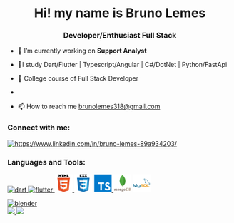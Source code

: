 <h1 align="center">Hi! my name is Bruno Lemes</h1>
<h3 align="center">Developer/Enthusiast Full Stack</h3>

- 🔭 I’m currently working on **Support Analyst**

- 🌱I study Dart/Flutter | Typescript/Angular | C#/DotNet | Python/FastApi 

- 📝 College course of Full Stack Developer
- 
- 📫 How to reach me brunolemes318@gmail.com 

<h3 align="left">Connect with me:</h3>
<p align="left">
<a href="https://linkedin.com/in/https://www.linkedin.com/in/bruno-lemes-89a934203/" target="blank"><img align="center" src="https://raw.githubusercontent.com/rahuldkjain/github-profile-readme-generator/master/src/images/icons/Social/linked-in-alt.svg" alt="https://www.linkedin.com/in/bruno-lemes-89a934203/" height="30" width="40" /></a>
</p>

<h3 align="left">Languages and Tools:</h3>
<p align="left">  
<a href="https://dart.dev" target="_blank"> <img src="https://www.vectorlogo.zone/logos/dartlang/dartlang-icon.svg" alt="dart" width="40" height="40"/> </a> <a href="https://flutter.dev" target="_blank"> <img src="https://www.vectorlogo.zone/logos/flutterio/flutterio-icon.svg" alt="flutter" width="40" height="40"/> </a> 
<a href="https://www.w3.org/html/" target="_blank"> <img src="https://raw.githubusercontent.com/devicons/devicon/master/icons/html5/html5-original-wordmark.svg" alt="html5" width="40" height="40"/> </a>
<img src="https://raw.githubusercontent.com/devicons/devicon/master/icons/css3/css3-original-wordmark.svg" alt="css3" width="40" height="40"/>
<a href="https://developer.mozilla.org/en-US/docs/Web/JavaScript" target="_blank"> <a href="https://www.mongodb.com/" target="_blank"> 
<img src="https://raw.githubusercontent.com/devicons/devicon/master/icons/typescript/typescript-original.svg" alt="typescript" width="40" height="40"/> </a> 
<img src="https://raw.githubusercontent.com/devicons/devicon/master/icons/mongodb/mongodb-original-wordmark.svg" alt="mongodb" width="40" height="40"/> </a> <a href="https://www.mysql.com/" target="_blank"> <img src="https://raw.githubusercontent.com/devicons/devicon/master/icons/mysql/mysql-original-wordmark.svg" alt="mysql" width="40" height="40"/> <a href="https://www.typescriptlang.org/" target="_blank"> </p>
<a href="https://www.blender.org/" target="_blank"> <img src="https://download.blender.org/branding/community/blender_community_badge_white.svg" alt="blender" width="40" height="40"/> </a> <a href="https://www.w3schools.com/css/" target="_blank"> </a>

 <div>
  <a href="https://github.com/brunolemesDS">
  <img height="180em" src="https://github-readme-stats.vercel.app/api?username=brunolemes318&show_icons=true&theme=dracula&include_all_commits=true&count_private=true"/>
  <img height="180em" src="https://github-readme-stats.vercel.app/api/top-langs/?username=brunolemes318&layout=compact&langs_count=7&theme=dracula"/>
</div>
